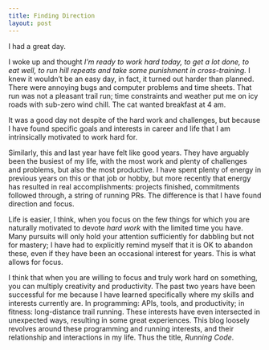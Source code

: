 ```yaml
---
title: Finding Direction
layout: post
---
```


I had a great day.

I woke up and thought *I’m ready to work hard today, to get a lot done, to eat well, to run hill repeats and take some punishment in cross-training.* I knew it wouldn’t be an easy day, in fact, it turned out harder than planned. There were annoying bugs and computer problems and time sheets. That run was not a pleasant trail run; time constraints and weather put me on icy roads with sub-zero wind chill. The cat wanted breakfast at 4 am.

It was a good day not despite of the hard work and challenges, but because I have found specific goals and interests in career and life that I am intrinsically motivated to work hard for.

Similarly, this and last year have felt like good years. They have arguably been the busiest of my life, with the most work and plenty of challenges and problems, but also the most productive. I have spent plenty of energy in previous years on this or that job or hobby, but more recently that energy has resulted in real accomplishments: projects finished, commitments followed through, a string of running PRs. The difference is that I have found direction and focus.

Life is easier, I think, when you focus on the few things for which you are naturally motivated to devote *hard work* with the limited time you have. Many pursuits will only hold your attention sufficiently for dabbling but not for mastery; I have had to explicitly remind myself that it is OK to abandon these, even if they have been an occasional interest for years. This is what allows for focus.

I think that when you are willing to focus and truly work hard on something, you can multiply creativity and productivity. The past two years have been successful for me because I have learned specifically where my skills and interests currently are. In programming: APIs, tools, and productivity; in fitness: long-distance trail running. These interests have even intersected in unexpected ways, resulting in some great experiences. This blog loosely revolves around these programming and running interests, and their relationship and interactions in my life. Thus the title, *Running Code*.
